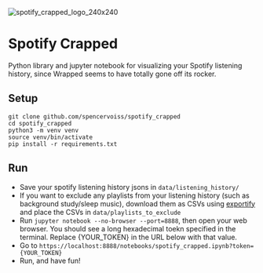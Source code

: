 ![spotify_crapped_logo_240x240](https://github.com/user-attachments/assets/5263ed61-6064-4a37-bfb7-33ca398336ce)
# Spotify Crapped

Python library and jupyter notebook for visualizing your Spotify listening history, since Wrapped seems to have totally gone off its rocker.

## Setup

```
git clone github.com/spencervoiss/spotify_crapped
cd spotify_crapped
python3 -m venv venv
source venv/bin/activate
pip install -r requirements.txt
```

## Run

- Save your spotify listening history jsons in `data/listening_history/`
- If you want to exclude any playlists from your listening history (such as background study/sleep music), download them as CSVs using [exportify](https://exportify.app) and place the CSVs in `data/playlists_to_exclude`
- Run `jupyter notebook --no-browser --port=8888`, then open your web browser. You should see a long hexadecimal toekn specified in the terminal. Replace {YOUR_TOKEN} in the URL below with that value.
- Go to `https://localhost:8888/notebooks/spotify_crapped.ipynb?token={YOUR_TOKEN}`
- Run, and have fun!